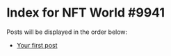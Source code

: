 # Index for NFT World #9941
Posts will be displayed in the order below:

- [Your first post](./001-first.md)

